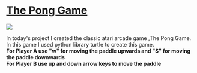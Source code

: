 # [The Pong Game](https://www.ponggame.org/)

![](https://media1.tenor.com/images/40fac3c55a73e15ef82705ab5d51245d/tenor.gif?itemid=16894549)

In today's project I created the classic atari arcade game ,The Pong Game. In this game I used python library turtle to create this game.\
**For Player A use "w" for moving the paddle upwards and "S" for moving the paddle downwards** \
**For Player B use up and down arrow keys to move the paddle**
